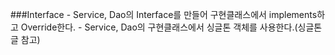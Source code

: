 ###Interface
    - Service, Dao의 Interface를 만들어 구현클래스에서 implements하고 Override한다.
    - Service, Dao의 구현클래스에서 싱글톤 객체를 사용한다.(싱글톤 글 참고)